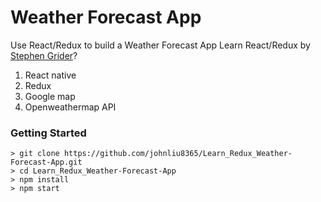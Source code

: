 # Weather Forecast App

Use React/Redux to build a Weather Forecast App
Learn React/Redux by [Stephen Grider](https://www.udemy.com/react-redux/)?

1. React native
2. Redux
3. Google map
4. Openweathermap API

### Getting Started

```
> git clone https://github.com/johnliu8365/Learn_Redux_Weather-Forecast-App.git
> cd Learn_Redux_Weather-Forecast-App
> npm install
> npm start
```